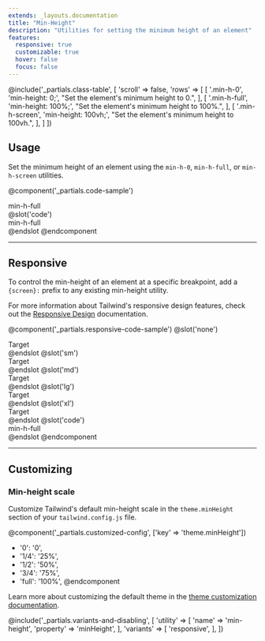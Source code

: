 ```yaml
---
extends: _layouts.documentation
title: "Min-Height"
description: "Utilities for setting the minimum height of an element"
features:
  responsive: true
  customizable: true
  hover: false
  focus: false
---
```


@include('_partials.class-table', [
  'scroll' => false,
  'rows' => [
    [
      '.min-h-0',
      'min-height: 0;',
      "Set the element's minimum height to 0.",
    ],
    [
      '.min-h-full',
      'min-height: 100%;',
      "Set the element's minimum height to 100%.",
    ],
    [
      '.min-h-screen',
      'min-height: 100vh;',
      "Set the element's minimum height to 100vh.",
    ],
  ]
])

## Usage

Set the minimum height of an element using the `min-h-0`, `min-h-full`, or `min-h-screen` utilities.

@component('_partials.code-sample')
<div class="h-48 p-6 bg-gray-300">
  <div class="h-24 min-h-full p-6 bg-gray-400 flex items-center justify-center">
    <span>min-h-full</span>
  </div>
</div>
@slot('code')
<div class="h-48 ...">
  <div class="h-24 min-h-full ...">
    min-h-full
  </div>
</div>
@endslot
@endcomponent

---

## Responsive

To control the min-height of an element at a specific breakpoint, add a `{screen}:` prefix to any existing min-height utility.

For more information about Tailwind's responsive design features, check out the [Responsive Design](/docs/responsive-design) documentation.

@component('_partials.responsive-code-sample')
@slot('none')
<div class="h-48 p-6 bg-gray-300">
  <div class="h-24 min-h-full p-6 bg-gray-400 flex items-center justify-center">
    <span>Target</span>
  </div>
</div>
@endslot
@slot('sm')
<div class="h-48 p-6 bg-gray-300">
  <div class="h-24 min-h-0 p-6 bg-gray-400 flex items-center justify-center">
    <span>Target</span>
  </div>
</div>
@endslot
@slot('md')
<div class="h-48 p-6 bg-gray-300">
  <div class="h-24 min-h-full p-6 bg-gray-400 flex items-center justify-center">
    <span>Target</span>
  </div>
</div>
@endslot
@slot('lg')
<div class="h-48 p-6 bg-gray-300">
  <div class="h-24 min-h-0 p-6 bg-gray-400 flex items-center justify-center">
    <span>Target</span>
  </div>
</div>
@endslot
@slot('xl')
<div class="h-48 p-6 bg-gray-300">
  <div class="h-24 min-h-full p-6 bg-gray-400 flex items-center justify-center">
    <span>Target</span>
  </div>
</div>
@endslot
@slot('code')
<div class="h-48 ...">
  <div class="h-24 none:min-h-full sm:min-h-0 md:min-h-full lg:min-h-0 xl:min-h-full ...">
    min-h-full
  </div>
</div>
@endslot
@endcomponent

---

## Customizing

### Min-height scale

Customize Tailwind's default min-height scale in the `theme.minHeight` section of your `tailwind.config.js` file.

@component('_partials.customized-config', ['key' => 'theme.minHeight'])
+ '0': '0',
+ '1/4': '25%',
+ '1/2': '50%',
+ '3/4': '75%',
+ 'full': '100%',
@endcomponent

Learn more about customizing the default theme in the [theme customization documentation](/docs/theme#customizing-the-default-theme).

@include('_partials.variants-and-disabling', [
    'utility' => [
        'name' => 'min-height',
        'property' => 'minHeight',
    ],
    'variants' => [
        'responsive',
    ],
])
